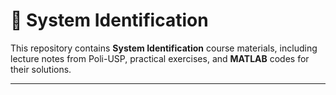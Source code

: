 # 📝 System Identification

This repository contains **System Identification** course materials, including lecture notes from Poli-USP, practical exercises, and **MATLAB** codes for their solutions. 

---